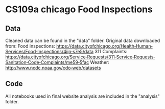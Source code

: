 # CS109a chicago Food Inspections

## Data
Cleaned data can be found in the "data" folder.
Original data downloaded from:
  Food inspections: https://data.cityofchicago.org/Health‐Human‐Services/Food‐Inspections/4ijn‐s7e5/data
  311 Complaints: https://data.cityofchicago.org/Service‐Requests/311‐Service‐Requests‐Sanitation‐Code‐Complaints/me59‐5fac
  Weather: http://www.ncdc.noaa.gov/cdo‐web/datasets
  
## Code
All notebooks used in final website analysis are included in the "analysis" folder.
